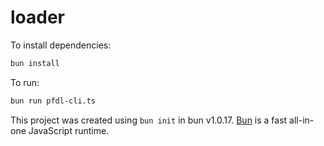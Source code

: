 # loader

To install dependencies:

```bash
bun install
```

To run:

```bash
bun run pfdl-cli.ts
```

This project was created using `bun init` in bun v1.0.17. [Bun](https://bun.sh) is a fast all-in-one JavaScript runtime.
